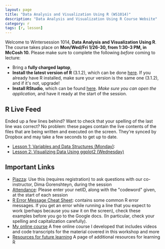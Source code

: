 ```yaml
---
layout: page
title: "Data Analysis and Visualization Using R (WS1014)"
description: "Data Analysis and Visualization Using R Course Website"
category: r
tags: [r, lesson]
---
```


Welcome to Wintersession 1014, **Data Analysis and Visualization Using R**. The course takes place on **Mon/Wed/Fri 1/26-30, from 1:30-3 PM, in McCosh 10.** Please make sure to complete the following *before* coming to lecture:

* Bring a **fully charged laptop**,
* **Install the latest version of R** (3.1.2), which can be done [here](http://lib.stat.cmu.edu/R/CRAN/). If you already have R installed, make sure your version is the same one (3.1.2), and if it's not, upgrade!
* **Install RStudio**, which can be found [here](http://www.rstudio.com/). *Make sure you can open the application,* and have it ready at the start of the session.

R Live Feed
----------------
Ended up a few lines behind? Want to check that your spelling of the last line was correct? No problem: these pages contain the live contents of the files that are being written and executed on the screen. They're synced by Dropbox and may take a few seconds to get up to date.
 
* [Lesson 1: Variables and Data Structures (Monday)](https://www.dropbox.com/s/iguarzrdlr4hvqm/WS1014_Lesson1.R?dl=1):
* [Lesson 2: Visualizing Data Using ggplot2 (Wednesday)](https://www.dropbox.com/s/uildugxebs4p7l6/WS1014_Lesson2.txt?dl=0)

Important Links
---------------

* [Piazza](http://piazza.com/princeton/other/wintersession1014): Use this (requires registration) to ask questions with our co-instructor, Dima Gorenshteyn, during the session
* [Attendance](http://goo.gl/forms/ydbLyuoOyz): Please enter your netID, along with the "codeword" given, at the start of each session
* [R Error Message Cheat Sheet](/courses/errors): contains some common R error messages. If you get an error while running a line that you expect to work (perhaps because you saw it on the screen), check these examples before you go to the Google docs. (In particular, check your spelling and capitalization carefully).
* [My online course](/RData/) A free online course I developed that includes videos and code transcripts for the material covered in this workshop and more
* [Resources for future learning](/RData/resources/) A page of additional resources for learning R
